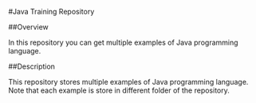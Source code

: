 #Java Training Repository

##Overview

In this repository you can get multiple examples of Java programming language.


##Description

This repository stores multiple examples of Java programming language. Note that each example is store in different folder of the repository.
